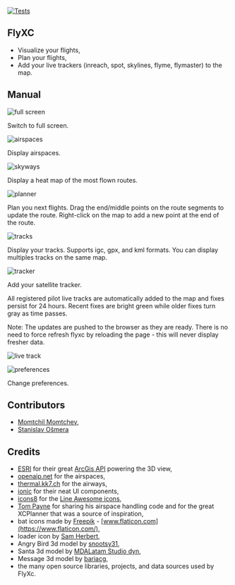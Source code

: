 [![Tests](https://github.com/vicb/flyxc/actions/workflows/node.js.yml/badge.svg)](https://github.com/vicb/flyxc/actions/workflows/node.js.yml)

## FlyXC

- Visualize your flights,
- Plan your flights,
- Add your live trackers (inreach, spot, skylines, flyme, flymaster) to the map.

## Manual

![full screen](docs/fullscreen.jpeg)

Switch to full screen.

![airspaces](docs/airspaces.jpeg)

Display airspaces.

![skyways](docs/skyways.jpeg)

Display a heat map of the most flown routes.

![planner](docs/planner.jpeg)

Plan you next flights.
Drag the end/middle points on the route segments to update the route.
Right-click on the map to add a new point at the end of the route.

![tracks](docs/tracks.jpeg)

Display your tracks. Supports igc, gpx, and kml formats.
You can display multiples tracks on the same map.

![tracker](docs/tracker.jpeg)

Add your satellite tracker.

All registered pilot live tracks are automatically added to the map and fixes
persist for 24 hours. Recent fixes are bright green while older fixes turn gray
as time passes.

Note: The updates are pushed to the browser as they are ready. There is no need
to force refresh flyxc by reloading the page - this will never display fresher
data. 

![live track](docs/josh_live.jpeg)

![preferences](docs/preferences.jpeg)

Change preferences.

## Contributors

- [Momtchil Momtchev](https://github.com/mmomtchev),
- [Stanislav Ošmera](https://github.com/osmeras)

## Credits

- [ESRI](https://www.esri.com/) for their great [ArcGis API](https://developers.arcgis.com/javascript/) powering the 3D view, 
- [openaip.net](http://openaip.net/) for the airspaces,
- [thermal.kk7.ch](https://thermal.kk7.ch/) for the airways,
- [ionic](https://ionicframework.com/) for their neat UI components,
- [icons8](https://icons8.com/) for the [Line Awesome icons](https://github.com/icons8/line-awesome),
- [Tom Payne](https://github.com/twpayne) for sharing his airspace handling code and for the great XCPlanner that was a source of inspiration,
- bat icons made by [Freepik](https://www.flaticon.com/authors/freepik) - [www.flaticon.com](https://www.flaticon.com/),
- loader icon by [Sam Herbert](https://github.com/SamHerbert/SVG-Loaders/blob/master/svg-loaders/three-dots.svg),
- Angry Bird 3d model by [snootsy31](https://sketchfab.com/snootsy31),
- Santa 3d model by [MDALatam Studio dyn](https://sketchfab.com/minego90),
- Message 3d model by [bariacg](https://sketchfab.com/bariacg),
- the many open source libraries, projects, and data sources used by FlyXc.
